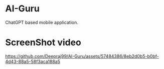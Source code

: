 # AI-Guru
ChatGPT based mobile application.

# ScreenShot video

https://github.com/Deepraj99/AI-Guru/assets/57484386/8eb2d0b5-b0bf-4d43-88a5-58f3aca188a5
